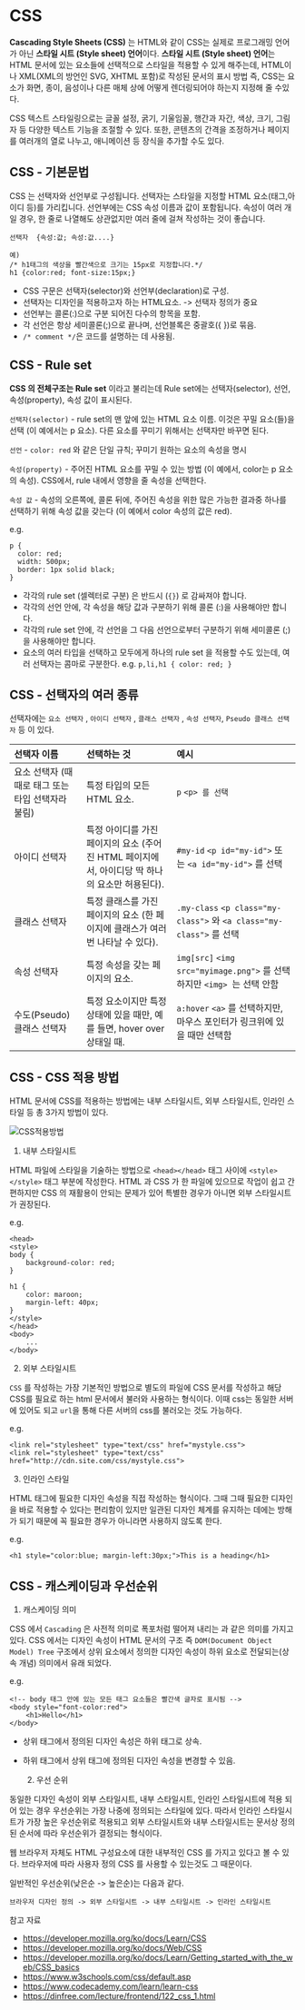 # CSS

**Cascading Style Sheets (CSS)** 는 HTML와 같이 CSS는 실제로 프로그래밍 언어가 아닌 **스타일 시트 (Style sheet) 언어**이다. **스타일 시트 (Style sheet) 언어**는 HTML 문서에 있는 요소들에 선택적으로 스타일을 적용할 수 있게 해주는데, HTML이나 XML(XML의 방언인 SVG, XHTML 포함)로 작성된 문서의 표시 방법 즉,  CSS는 요소가 화면, 종이, 음성이나 다른 매체 상에 어떻게 렌더링되어야 하는지 지정해 줄 수있다. 

CSS 텍스트 스타일링으로는 글꼴 설정, 굵기, 기울임꼴, 행간과 자간, 색상, 크기, 그림자 등 다양한 텍스트 기능을 조절할 수 있다. 또한, 콘텐츠의 간격을 조정하거나 페이지를 여러개의 열로 나누고, 애니메이션 등 장식을 추가할 수도 있다. 



## CSS - 기본문법

CSS 는 선택자와 선언부로 구성됩니다. 선택자는 스타일을 지정할 HTML 요소(태그,아이디 등)를 가리킵니다. 선언부에는 CSS 속성 이름과 값이 포함됩니다. 속성이 여러 개일 경우, 한 줄로 나열해도 상관없지만 여러 줄에 걸쳐 작성하는 것이 좋습니다.

```
선택자  {속성:값; 속성:값....}

예)
/* h1태그의 색상을 빨간색으로 크기는 15px로 지정합니다.*/
h1 {color:red; font-size:15px;}
```

- CSS 구문은 선택자(selector)와 선언부(declaration)로 구성.
- 선택자는 디자인을 적용하고자 하는 HTML요소. -> 선택자 정의가 중요
- 선언부는 콜론(:)으로 구분 되어진 다수의 항목을 포함.
- 각 선언은 항상 세미콜론(;)으로 끝나며, 선언블록은 중괄호({ })로 묶음.
- `/* comment */`은 코드를 설명하는 데 사용됨.



## CSS - Rule set

**CSS 의 전체구조는 Rule set** 이라고 불리는데 Rule set에는 선택자(selector), 선언, 속성(property), 속성 값이 표시된다.

`선택자(selector)` - rule set의 맨 앞에 있는 HTML 요소 이름. 이것은 꾸밀 요소(들)을 선택 (이 예에서는 p 요소). 다른 요소를 꾸미기 위해서는 선택자만 바꾸면 된다.

`선언` - `color: red` 와 같은 단일 규칙; 꾸미기 원하는 요소의 속성을 명시

`속성(property)` - 주어진 HTML 요소를 꾸밀 수 있는 방법 (이 예에서, color는 p 요소의 속성). CSS에서, rule 내에서 영향을 줄 속성을 선택한다.

`속성 값` - 속성의 오른쪽에, 콜론 뒤에, 주어진 속성을 위한 많은 가능한 결과중 하나를 선택하기 위해 속성 값을 갖는다 (이 예에서 color 속성의 값은 red).



e.g.

```
p {
  color: red;
  width: 500px;
  border: 1px solid black;
}
```

- 각각의 rule set (셀렉터로 구분) 은 반드시 (`{}`) 로 감싸져야 합니다.
- 각각의 선언 안에, 각 속성을 해당 값과 구분하기 위해 콜론 (:)을 사용해야만 합니다.
- 각각의 rule set 안에, 각 선언을 그 다음 선언으로부터 구분하기 위해 세미콜론 (;)을 사용해야만 합니다.
- 요소의 여러 타입을 선택하고 모두에게 하나의 rule set 을 적용할 수도 있는데, 여러 선택자는 콤마로 구분한다. e.g. `p,li,h1 { color: red; }`



## CSS - 선택자의 여러 종류

선택자에는 `요소 선택자` , `아이디 선택자` , `클래스 선택자` , `속성 선택자`, `Pseudo 클래스 선택자` 등 이 있다.

| 선택자 이름                                       | 선택하는 것                                                  | 예시                                                         |
| :------------------------------------------------ | :----------------------------------------------------------- | :----------------------------------------------------------- |
| 요소 선택자 (때때로 태그 또는 타입 선택자라 불림) | 특정 타입의 모든 HTML 요소.                                  | `p` `<p> 를 선택`                                            |
| 아이디 선택자                                     | 특정 아이디를 가진 페이지의 요소 (주어진 HTML 페이지에서, 아이디당 딱 하나의 요소만 허용된다). | `#my-id` `<p id="my-id">` 또는 `<a id="my-id">` 를 선택      |
| 클래스 선택자                                     | 특정 클래스를 가진 페이지의 요소 (한 페이지에 클래스가 여러번 나타날 수 있다). | `.my-class` `<p class="my-class">` 와 `<a class="my-class">` 를 선택 |
| 속성 선택자                                       | 특정 속성을 갖는 페이지의 요소.                              | `img[src]` `<img src="myimage.png">` 를 선택하지만 `<img> `는 선택 안함 |
| 수도(Pseudo) 클래스 선택자                        | 특정 요소이지만 특정 상태에 있을 때만, 예를 들면, hover over 상태일 때. | `a:hover` `<a>` 를 선택하지만, 마우스 포인터가 링크위에 있을 때만 선택함 |



## CSS - CSS 적용 방법

HTML 문서에 CSS를 적용하는 방법에는 내부 스타일시트, 외부 스타일시트, 인라인 스타일 등 총 3가지 방법이 있다.

![CSS적용방법](https://dinfree.com/assets/img/css2.jpg)





1) 내부 스타일시트

HTML 파일에 스타일을 기술하는 방법으로 `<head></head>` 태그 사이에 `<style></style>` 태그 부분에 작성한다. HTML 과 CSS 가 한 파일에 있으므로 작업이 쉽고 간편하지만 CSS 의 재활용이 안되는 문제가 있어 특별한 경우가 아니면 외부 스타일시트가 권장된다.



e.g.

```
<head>
<style>
body {
    background-color: red;
}

h1 {
    color: maroon;
    margin-left: 40px;
} 
</style>
</head>
<body>
    ...
</body>
```



2) 외부 스타일시트

`CSS` 를 작성하는 가장 기본적인 방법으로 별도의 파일에 CSS 문서를 작성하고 해당 CSS를 필요로 하는 html 문서에서 불러와 사용하는 형식이다. 이때 css는 동일한 서버에 있어도 되고 `url`을 통해 다른 서버의 css를 불러오는 것도 가능하다.



e.g.

```
<link rel="stylesheet" type="text/css" href="mystyle.css">
<link rel="stylesheet" type="text/css" href="http://cdn.site.com/css/mystyle.css">
```



3) 인라인 스타일

HTML 태그에 필요한 디자인 속성을 직접 작성하는 형식이다. 그때 그때 필요한 디자인을 바로 적용할 수 있다는 편리함이 있지만 일관된 디자인 체계를 유지하는 데에는 방해가 되기 때문에 꼭 필요한 경우가 아니라면 사용하지 않도록 한다.



e.g.

```
<h1 style="color:blue; margin-left:30px;">This is a heading</h1>
```



## CSS - 캐스케이딩과 우선순위

1) 캐스케이딩 의미

CSS 에서 `Cascading` 은 사전적 의미로 폭포처럼 떨어져 내리는 과 같은 의미를 가지고 있다. CSS 에서는 디자인 속성이 HTML 문서의 구조 즉 `DOM(Document Object Model) Tree` 구조에서 상위 요소에서 정의한 디자인 속성이 하위 요소로 전달되는(상속 개념) 의미에서 유래 되었다.



e.g.

```
<!-- body 태그 안에 있는 모든 태그 요소들은 빨간색 글자로 표시됨 -->
<body style="font-color:red">
    <h1>Hello</h1>
</body>
```

- 상위 태그에서 정의된 디자인 속성은 하위 태그로 상속.
- 하위 태그에서 상위 태그에 정의된 디자인 속성을 변경할 수 있음.



  2) 우선 순위

동일한 디자인 속성이 외부 스타일시트, 내부 스타일시트, 인라인 스타일시트에 적용 되어 있는 경우 우선순위는 가장 나중에 정의되는 스타일에 있다. 따라서 인라인 스타일시트가 가장 높은 우선순위로 적용되고 외부 스타일시트와 내부 스타일시트는 문서상 정의된 순서에 따라 우선순위가 결정되는 형식이다.

웹 브라우저 자체도 HTML 구성요소에 대한 내부적인 CSS 를 가지고 있다고 볼 수 있다. 브라우저에 따라 사용자 정의 CSS 를 사용할 수 있는것도 그 때문이다. 

일반적인 우선순위(낮은순 -> 높은순)는 다음과 같다.

`브라우저 디자인 정의 -> 외부 스타일시트 -> 내부 스타일시트 -> 인라인 스타일시트`



참고 자료

- https://developer.mozilla.org/ko/docs/Learn/CSS
- https://developer.mozilla.org/ko/docs/Web/CSS
- https://developer.mozilla.org/ko/docs/Learn/Getting_started_with_the_web/CSS_basics
- https://www.w3schools.com/css/default.asp
- https://www.codecademy.com/learn/learn-css
- https://dinfree.com/lecture/frontend/122_css_1.html